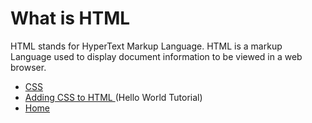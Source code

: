 # What is HTML
HTML stands for HyperText Markup Language. HTML is a markup Language used to display document information to be viewed in a web browser.


+ [CSS](CSS.md)
+ [Adding CSS to HTML ](HTMLandCSS.md)(Hello World Tutorial)
+ [Home](README.md)

